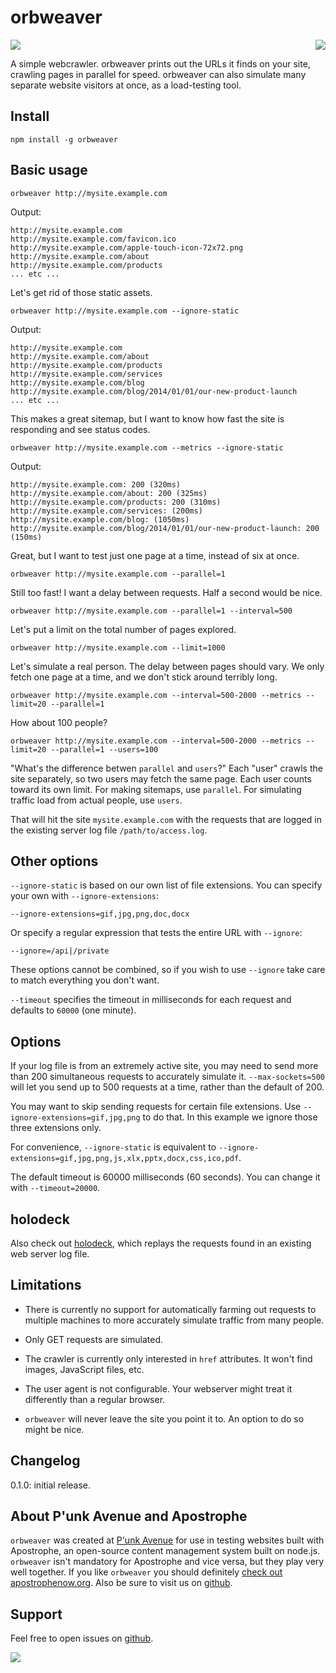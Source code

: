 # orbweaver

<a href="http://apostrophenow.org/"><img src="https://raw.github.com/punkave/orbweaver/master/logos/logo-box-madefor.png" align="right" /></a>

<div><img src="https://raw.githubusercontent.com/punkave/orbweaver/master/orbweaver-small.jpg" /></div>

A simple webcrawler. orbweaver prints out the URLs it finds on your site, crawling pages in parallel for speed. orbweaver can also simulate many separate website visitors at once, as a load-testing tool.

## Install

```
npm install -g orbweaver
```

## Basic usage

```
orbweaver http://mysite.example.com
```

Output:

```
http://mysite.example.com
http://mysite.example.com/favicon.ico
http://mysite.example.com/apple-touch-icon-72x72.png
http://mysite.example.com/about
http://mysite.example.com/products
... etc ...
```

Let's get rid of those static assets.

```
orbweaver http://mysite.example.com --ignore-static
```

Output:

```
http://mysite.example.com
http://mysite.example.com/about
http://mysite.example.com/products
http://mysite.example.com/services
http://mysite.example.com/blog
http://mysite.example.com/blog/2014/01/01/our-new-product-launch
... etc ...
```

This makes a great sitemap, but I want to know how fast the site is responding and see status codes.

```
orbweaver http://mysite.example.com --metrics --ignore-static
```

Output:

```
http://mysite.example.com: 200 (320ms)
http://mysite.example.com/about: 200 (325ms)
http://mysite.example.com/products: 200 (310ms)
http://mysite.example.com/services: (200ms)
http://mysite.example.com/blog: (1050ms)
http://mysite.example.com/blog/2014/01/01/our-new-product-launch: 200 (150ms)
```

Great, but I want to test just one page at a time, instead of six at once.

```
orbweaver http://mysite.example.com --parallel=1
```

Still too fast! I want a delay between requests. Half a second would be nice.

```
orbweaver http://mysite.example.com --parallel=1 --interval=500
```

Let's put a limit on the total number of pages explored.

```
orbweaver http://mysite.example.com --limit=1000
```

Let's simulate a real person. The delay between pages should vary. We only fetch one page at a time, and we don't stick around terribly long.

```
orbweaver http://mysite.example.com --interval=500-2000 --metrics --limit=20 --parallel=1
```

How about 100 people?

```
orbweaver http://mysite.example.com --interval=500-2000 --metrics --limit=20 --parallel=1 --users=100
```

"What's the difference betwen `parallel` and `users`?" Each "user" crawls the site separately, so two users may fetch the same page. Each user counts toward its own limit. For making sitemaps, use `parallel`. For simulating traffic load from actual people, use `users`.

That will hit the site `mysite.example.com` with the requests that are logged in the existing server log file `/path/to/access.log`.

## Other options

`--ignore-static` is based on our own list of file extensions. You can specify your own with `--ignore-extensions`:

`--ignore-extensions=gif,jpg,png,doc,docx`

Or specify a regular expression that tests the entire URL with `--ignore`:

`--ignore=/api|/private`

These options cannot be combined, so if you wish to use `--ignore` take care to match everything you don't want.

`--timeout` specifies the timeout in milliseconds for each request and defaults to `60000` (one minute).


## Options

If your log file is from an extremely active site, you may need to send more than 200 simultaneous requests to accurately simulate it. `--max-sockets=500` will let you send up to 500 requests at a time, rather than the default of 200.

You may want to skip sending requests for certain file extensions. Use `--ignore-extensions=gif,jpg,png` to do that. In this example we ignore those three extensions only.

For convenience, `--ignore-static` is equivalent to `--ignore-extensions=gif,jpg,png,js,xlx,pptx,docx,css,ico,pdf`.

The default timeout is 60000 milliseconds (60 seconds). You can change it with `--timeout=20000`.

## holodeck

Also check out [holodeck](http://github.com/punkave/holodeck), which replays the requests found in an existing web server log file.

## Limitations

* There is currently no support for automatically farming out requests to multiple machines to more accurately simulate traffic from many people.

* Only GET requests are simulated.

* The crawler is currently only interested in `href` attributes. It won't find images, JavaScript files, etc.

* The user agent is not configurable. Your webserver might treat it differently than a regular browser.

* `orbweaver` will never leave the site you point it to. An option to do so might be nice.

## Changelog

0.1.0: initial release.

## About P'unk Avenue and Apostrophe

`orbweaver` was created at [P'unk Avenue](http://punkave.com) for use in testing websites built with Apostrophe, an open-source content management system built on node.js. `orbweaver` isn't mandatory for Apostrophe and vice versa, but they play very well together. If you like `orbweaver` you should definitely [check out apostrophenow.org](http://apostrophenow.org). Also be sure to visit us on [github](http://github.com/punkave).

## Support

Feel free to open issues on [github](http://github.com/punkave/orbweaver).

<a href="http://punkave.com/"><img src="https://raw.github.com/punkave/orbweaver/master/logos/logo-box-builtby.png" /></a>
